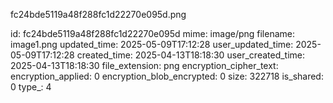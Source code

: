 fc24bde5119a48f288fc1d22270e095d.png

id: fc24bde5119a48f288fc1d22270e095d
mime: image/png
filename: image1.png
updated_time: 2025-05-09T17:12:28
user_updated_time: 2025-05-09T17:12:28
created_time: 2025-04-13T18:18:30
user_created_time: 2025-04-13T18:18:30
file_extension: png
encryption_cipher_text: 
encryption_applied: 0
encryption_blob_encrypted: 0
size: 322718
is_shared: 0
type_: 4